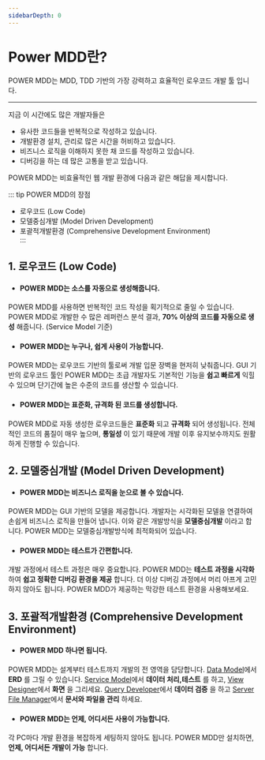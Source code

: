 ```yaml
---
sidebarDepth: 0
---
```

# Power MDD란?

POWER MDD는 MDD, TDD 기반의 가장 강력하고 효율적인 로우코드 개발 툴 입니다.

---

지금 이 시간에도 많은 개발자들은

- 유사한 코드들을 반복적으로 작성하고 있습니다.
- 개발환경 설치, 관리로 많은 시간을 허비하고 있습니다. 
- 비즈니스 로직을 이해하지 못한 채 코드를 작성하고 있습니다.     
- 디버깅을 하는 데 많은 고통을 받고 있습니다.    
   
POWER MDD는 비효율적인 웹 개발 환경에 다음과 같은 해답을 제시합니다.   

::: tip POWER MDD의 장점
- 로우코드 (Low Code)      
- 모델중심개발 (Model Driven Development)      
- 포괄적개발환경 (Comprehensive Development Environment)   
:::

## 1. 로우코드 (Low Code)

- #### POWER MDD는 소스를 자동으로 생성해줍니다. 

POWER MDD를 사용하면 반복적인 코드 작성을 획기적으로 줄일 수 있습니다.
POWER MDD로 개발한 수 많은 레퍼런스 분석 결과, __70% 이상의 코드를 자동으로 생성__ 해줍니다. (Service Model 기준)

- #### POWER MDD는 누구나, 쉽게 사용이 가능합니다.

POWER MDD는 로우코드 기반의 툴로써 개발 입문 장벽을 현저히 낮춰줍니다.
GUI 기반의 로우코드 툴인 POWER MDD는 초급 개발자도 기본적인 기능을 __쉽고 빠르게__ 익힐 수 있으며 단기간에 높은 수준의 코드를 생산할 수 있습니다.

- #### POWER MDD는 표준화, 규격화 된 코드를 생성합니다.

POWER MDD로 자동 생성한 로우코드들은 __표준화__ 되고 __규격화__ 되어 생성됩니다.
전체적인 코드의 품질이 매우 높으며, __통일성__ 이 있기 때문에 개발 이후 유지보수까지도 원활하게 진행할 수 있습니다.

## 2. 모델중심개발 (Model Driven Development)

- #### POWER MDD는 비즈니스 로직을 눈으로 볼 수 있습니다.

POWER MDD는 GUI 기반의 모델을 제공합니다.
개발자는 시각화된 모델을 연결하여 손쉽게 비즈니스 로직을 만들어 냅니다.
이와 같은 개발방식을 __모델중심개발__ 이라고 합니다. POWER MDD는 모델중심개발방식에 최적화되어 있습니다.

- #### POWER MDD는 테스트가 간편합니다.

개발 과정에서 테스트 과정은 매우 중요합니다. POWER MDD는 __테스트 과정을 시각화__ 하여 __쉽고 정확한 디버깅 환경을 제공__ 합니다. 
더 이상 디버깅 과정에서 머리 아프게 고민하지 않아도 됩니다. POWER MDD가 제공하는 막강한 테스트 환경을 사용해보세요.

## 3. 포괄적개발환경 (Comprehensive Development Environment)

- #### POWER MDD 하나면 됩니다.

POWER MDD는 설계부터 테스트까지 개발의 전 영역을 담당합니다. [Data Model](/documentation/documentation/data-model)에서 __ERD__ 를 그릴 수 있습니다. [Service Model](/documentation/documentation/service-model)에서 __데이터 처리,테스트__ 를 하고, [View Designer](/documentation/documentation/view-designer)에서 __화면__ 을 그리세요. [Query Developer](/documentation/documentation/query-developer)에서 __데이터 검증__ 을 하고 [Server File Manager](/documentation/documentation/server-file-manager)에서 __문서와 파일을 관리__ 하세요.

- #### POWER MDD는 언제, 어디서든 사용이 가능합니다.

각 PC마다 개발 환경을 복잡하게 세팅하지 않아도 됩니다. POWER MDD만 설치하면, __언제, 어디서든 개발이 가능__ 합니다. 